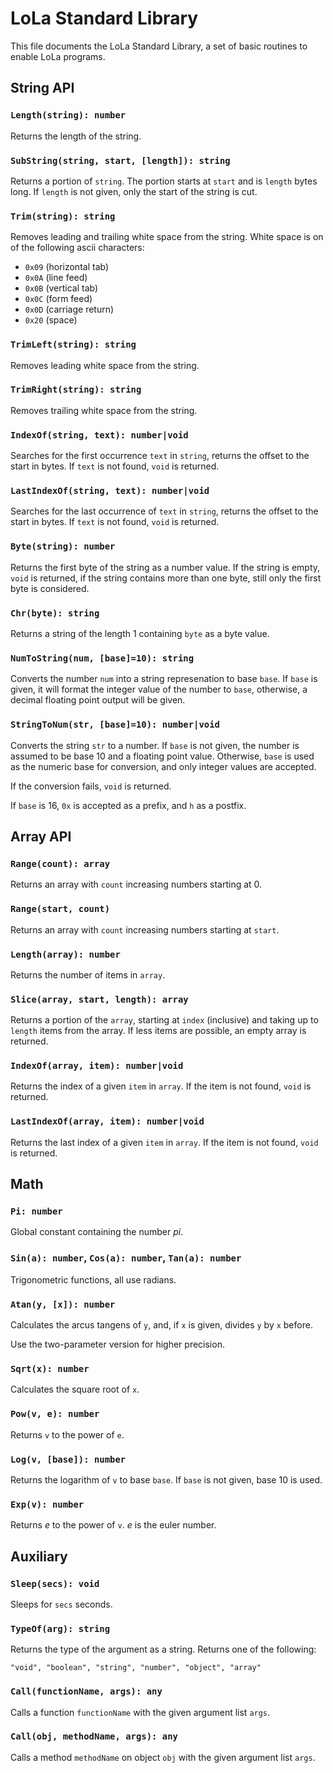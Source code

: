 # LoLa Standard Library

This file documents the LoLa Standard Library, a set of basic routines to enable LoLa programs.

## String API

### `Length(string): number`

Returns the length of the string.

### `SubString(string, start, [length]): string`

Returns a portion of `string`. The portion starts at `start` and is `length` bytes long. If `length` is not given, only the start of the string is cut.

### `Trim(string): string`

Removes leading and trailing white space from the string. White space is on of the following ascii characters:
- `0x09` (horizontal tab)
- `0x0A` (line feed)
- `0x0B` (vertical tab)
- `0x0C` (form feed)
- `0x0D` (carriage return)
- `0x20` (space)

### `TrimLeft(string): string`

Removes leading white space from the string.

### `TrimRight(string): string`

Removes trailing white space from the string.

### `IndexOf(string, text): number|void`

Searches for the first occurrence `text` in `string`, returns the offset to the start in bytes. If `text` is not found, `void` is returned.

### `LastIndexOf(string, text): number|void`

Searches for the last occurrence of `text` in `string`, returns the offset to the start in bytes. If `text` is not found, `void` is returned.

### `Byte(string): number`

Returns the first byte of the string as a number value. If the string is empty, `void` is returned, if the string contains more than one byte, still only the first byte is considered.

### `Chr(byte): string`

Returns a string of the length 1 containing `byte` as a byte value.

### `NumToString(num, [base]=10): string`

Converts the number `num` into a string represenation to base `base`. If `base` is given, it will format the integer value of the number to `base`, otherwise, a decimal floating point output will be given.

### `StringToNum(str, [base]=10): number|void`

Converts the string `str` to a number. If `base` is not given, the number is assumed to be base 10 and a floating point value. Otherwise, `base` is used as the numeric base for conversion, and only integer values are accepted.

If the conversion fails, `void` is returned.

If `base` is 16, `0x` is accepted as a prefix, and `h` as a postfix.

## Array API

### `Range(count): array`

Returns an array with `count` increasing numbers starting at 0.

### `Range(start, count)`

Returns an array with `count` increasing numbers starting at `start`.

### `Length(array): number`

Returns the number of items in `array`.

### `Slice(array, start, length): array`

Returns a portion of the `array`, starting at `index` (inclusive) and taking up to `length` items from the array. If less items are possible, an empty array is returned.

### `IndexOf(array, item): number|void`

Returns the index of a given `item` in `array`. If the item is not found, `void` is returned.

### `LastIndexOf(array, item): number|void`

Returns the last index of a given `item` in `array`. If the item is not found, `void` is returned.

## Math

### `Pi: number`

Global constant containing the number *pi*.

### `Sin(a): number`, `Cos(a): number`, `Tan(a): number`

Trigonometric functions, all use radians.

### `Atan(y, [x]): number`

Calculates the arcus tangens of `y`, and, if `x` is given, divides `y` by `x` before.

Use the two-parameter version for higher precision.

### `Sqrt(x): number`

Calculates the square root of `x`.

### `Pow(v, e): number`

Returns `v` to the power of `e`.

### `Log(v, [base]): number`

Returns the logarithm of `v`  to base `base`. If `base` is not given, base 10 is used.

### `Exp(v): number`

Returns *e* to the power of `v`. *e* is the euler number.

## Auxiliary

### `Sleep(secs): void`

Sleeps for `secs` seconds.

### `TypeOf(arg): string`

Returns the type of the argument as a string. Returns one of the following:

```lola
"void", "boolean", "string", "number", "object", "array"
```

### `Call(functionName, args): any`

Calls a function `functionName` with the given argument list `args`.

### `Call(obj, methodName, args): any`

Calls a method `methodName` on object `obj` with the given argument list `args`.
